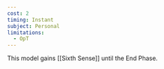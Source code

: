 ```yaml
---
cost: 2
timing: Instant
subject: Personal
limitations:
  - OpT
---
```

This model gains [[Sixth Sense]] until the End Phase.